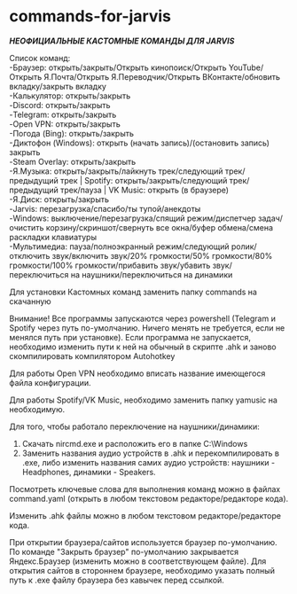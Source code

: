 # commands-for-jarvis

***НЕОФИЦИАЛЬНЫЕ КАСТОМНЫЕ КОМАНДЫ ДЛЯ JARVIS***

Список команд:<br>
-Браузер: открыть/закрыть/Открыть кинопоиск/Открыть YouTube/Открыть Я.Почта/Открыть Я.Переводчик/Открыть ВКонтакте/обновить вкладку/закрыть вкладку<br>
-Калькулятор: открыть/закрыть<br>
-Discord: открыть/закрыть<br>
-Telegram: открыть/закрыть<br>
-Open VPN: открыть/закрыть<br>
-Погода (Bing): открыть/закрыть<br>
-Диктофон (Windows): открыть (начать запись)/(остановить запись) закрыть<br>
-Steam Overlay: открыть/закрыть<br>
-Я.Музыка: открыть/закрыть/лайкнуть трек/следующий трек/предыдущий трек | Spotify: открыть/закрыть/следующий трек/предыдущий трек/пауза | VK Music: открыть (в браузере)<br>
-Я.Диск: открыть/закрыть<br>
-Jarvis: перезагрузка/спасибо/ты тупой/анекдоты<br>
-Windows: выключение/перезагрузка/спящий режим/диспетчер задач/очистить корзину/скриншот/свернуть все окна/буфер обмена/смена раскладки клавиатуры<br>
-Мультимедиа: пауза/полноэкранный режим/следующий ролик/отключить звук/включить звук/20% громкости/50% громкости/80% громкости/100% громкости/прибавить звук/убавить звук/переключиться на наушники/переключиться на динамики<br>

Для установки Кастомных команд заменить папку commands на скачанную

Внимание! Все программы запускаются через powershell (Telegram и Spotify через путь по-умолчанию. Ничего менять не требуется, если не менялся путь при установке). Если программа не запускается, необходимо изменить пути к ней на обычный в скрипте .ahk и заново скомпилировать компилятором Autohotkey<br>

Для работы Open VPN необходимо вписать название имеющегося файла конфигурации.<br>

Для работы Spotify/VK Music, необходимо заменить папку yamusic на необходимую.<br>

Для того, чтобы работало переключение на наушники/динамики:<br>
1. Скачать nircmd.exe и расположить его в папке C:\Windows
2. Заменить названия аудио устройств в .ahk и перекомпилировать в .ехе, либо изменить названия самих аудио устройств: наушники - Headphones, динамики - Speakers.

Посмотреть ключевые слова для выполнения команд можно в файлах command.yaml (открыть в любом текстовом редакторе/редакторе кода).<br>

Изменить .ahk файлы можно в любом текстовом редакторе/редакторе кода.<br>

При открытии браузера/сайтов используется браузер по-умолчанию. По команде "Закрыть браузер" по-умолчанию закрывается Яндекс.Браузер (изменить можно в соответствующем файле). Для открытия сайтов в стороннем браузере, необходимо указать полный путь к .ехе файлу браузера без кавычек перед ссылкой.

